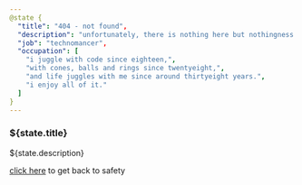 ```yaml
---
@state {
  "title": "404 - not found",
  "description": "unfortunately, there is nothing here but nothingness.",
  "job": "technomancer",
  "occupation": [
    "i juggle with code since eighteen,",
    "with cones, balls and rings since twentyeight,",
    "and life juggles with me since around thirtyeight years.",
    "i enjoy all of it."
  ]
}
---
```


### ${state.title}

${state.description}

[click here](/) to get back to safety
